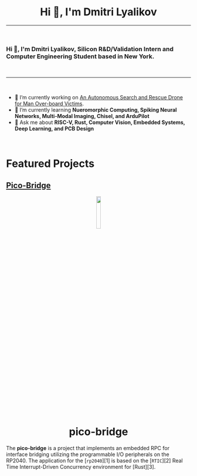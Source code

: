 <h1 align="center">Hi 👋, I'm Dmitri Lyalikov</h1>

-------------------
&emsp;
<h3 align="left">Hi 👋, I'm Dmitri Lyalikov, Silicon R&D/Validation Intern and Computer Engineering Student based in New York.</h3>
&emsp;

-------------------
&emsp;

- 🔭 I’m currently working on [An Autonomous Search and Rescue Drone for Man Over-board Victims](https://github.com/riverdale-soc/uav-mobfinder). 
- 🌱 I’m currently learning **Nueromorphic Computing, Spiking Neural Networks, Multi-Modal Imaging, Chisel, and ArduPilot**
- 💬 Ask me about **RISC-V, Rust, Computer Vision, Embedded Systems, Deep Learning, and PCB Design**

&emsp;

# Featured Projects
  ## [Pico-Bridge](https://github.com/DmitriLyalikov/pico-bridge)
<!-- Title -->
<p align="center">
  <img width=15% src="https://www.svgrepo.com/show/68860/microchip.svg">
  <h1 align="center">pico-bridge</h1>
</p>

The **pico-bridge** is a project that implements an embedded RPC for interface bridging utilizing the programmable I/O peripherals on the RP2040. 
The application for the [`rp2040`][1] is based on the [`RTIC`][2] Real Time Interrupt-Driven Concurrency environment for [Rust][3].
